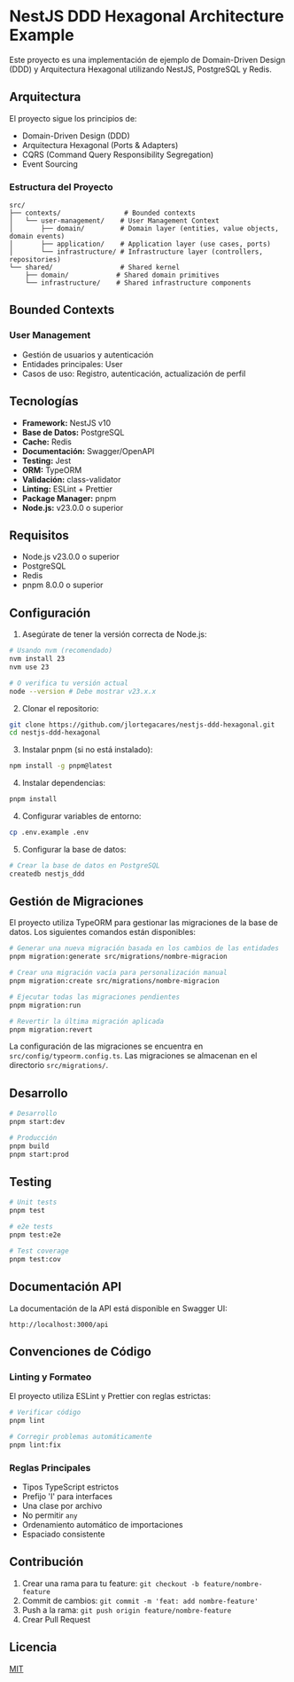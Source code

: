 # NestJS DDD Hexagonal Architecture Example

Este proyecto es una implementación de ejemplo de Domain-Driven Design (DDD) y Arquitectura Hexagonal utilizando NestJS, PostgreSQL y Redis.

## Arquitectura

El proyecto sigue los principios de:
- Domain-Driven Design (DDD)
- Arquitectura Hexagonal (Ports & Adapters)
- CQRS (Command Query Responsibility Segregation)
- Event Sourcing

### Estructura del Proyecto

```
src/
├── contexts/                # Bounded contexts
│   └── user-management/    # User Management Context
│       ├── domain/         # Domain layer (entities, value objects, domain events)
│       ├── application/    # Application layer (use cases, ports)
│       └── infrastructure/ # Infrastructure layer (controllers, repositories)
└── shared/                 # Shared kernel
    ├── domain/            # Shared domain primitives
    └── infrastructure/    # Shared infrastructure components
```

## Bounded Contexts

### User Management
- Gestión de usuarios y autenticación
- Entidades principales: User
- Casos de uso: Registro, autenticación, actualización de perfil

## Tecnologías

- **Framework:** NestJS v10
- **Base de Datos:** PostgreSQL
- **Cache:** Redis
- **Documentación:** Swagger/OpenAPI
- **Testing:** Jest
- **ORM:** TypeORM
- **Validación:** class-validator
- **Linting:** ESLint + Prettier
- **Package Manager:** pnpm
- **Node.js:** v23.0.0 o superior

## Requisitos

- Node.js v23.0.0 o superior
- PostgreSQL
- Redis
- pnpm 8.0.0 o superior

## Configuración

1. Asegúrate de tener la versión correcta de Node.js:
```bash
# Usando nvm (recomendado)
nvm install 23
nvm use 23

# O verifica tu versión actual
node --version # Debe mostrar v23.x.x
```

2. Clonar el repositorio:
```bash
git clone https://github.com/jlortegacares/nestjs-ddd-hexagonal.git
cd nestjs-ddd-hexagonal
```

3. Instalar pnpm (si no está instalado):
```bash
npm install -g pnpm@latest
```

4. Instalar dependencias:
```bash
pnpm install
```

4. Configurar variables de entorno:
```bash
cp .env.example .env
```

5. Configurar la base de datos:
```bash
# Crear la base de datos en PostgreSQL
createdb nestjs_ddd
```

## Gestión de Migraciones

El proyecto utiliza TypeORM para gestionar las migraciones de la base de datos. Los siguientes comandos están disponibles:

```bash
# Generar una nueva migración basada en los cambios de las entidades
pnpm migration:generate src/migrations/nombre-migracion

# Crear una migración vacía para personalización manual
pnpm migration:create src/migrations/nombre-migracion

# Ejecutar todas las migraciones pendientes
pnpm migration:run

# Revertir la última migración aplicada
pnpm migration:revert
```

La configuración de las migraciones se encuentra en `src/config/typeorm.config.ts`. Las migraciones se almacenan en el directorio `src/migrations/`.

## Desarrollo

```bash
# Desarrollo
pnpm start:dev

# Producción
pnpm build
pnpm start:prod
```

## Testing

```bash
# Unit tests
pnpm test

# e2e tests
pnpm test:e2e

# Test coverage
pnpm test:cov
```

## Documentación API

La documentación de la API está disponible en Swagger UI:
```
http://localhost:3000/api
```

## Convenciones de Código

### Linting y Formateo

El proyecto utiliza ESLint y Prettier con reglas estrictas:

```bash
# Verificar código
pnpm lint

# Corregir problemas automáticamente
pnpm lint:fix
```

### Reglas Principales

- Tipos TypeScript estrictos
- Prefijo 'I' para interfaces
- Una clase por archivo
- No permitir `any`
- Ordenamiento automático de importaciones
- Espaciado consistente

## Contribución

1. Crear una rama para tu feature: `git checkout -b feature/nombre-feature`
2. Commit de cambios: `git commit -m 'feat: add nombre-feature'`
3. Push a la rama: `git push origin feature/nombre-feature`
4. Crear Pull Request

## Licencia

[MIT](LICENSE) 